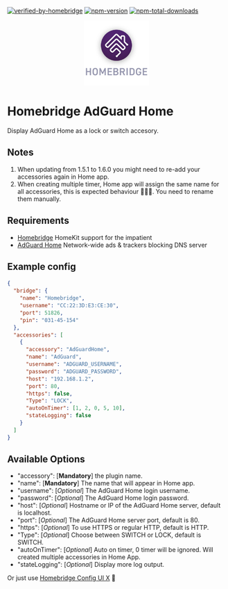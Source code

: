 [![verified-by-homebridge](https://badgen.net/badge/homebridge/verified/purple)](https://github.com/homebridge/homebridge/wiki/Verified-Plugins)
[![npm-version](https://badgen.net/npm/v/homebridge-adguardhome)](https://www.npmjs.com/package/homebridge-adguardhome)
[![npm-total-downloads](https://badgen.net/npm/dt/homebridge-adguardhome)](https://www.npmjs.com/package/homebridge-adguardhome)

<p align="center">
<img src="https://github.com/homebridge/branding/raw/master/logos/homebridge-wordmark-logo-vertical.png" width="150">
</p>

# Homebridge AdGuard Home

Display AdGuard Home as a lock or switch accesory.

## Notes

1. When updating from 1.5.1 to 1.6.0 you might need to re-add your accessories again in Home app.
2. When creating multiple timer, Home app will assign the same name for all accessories, this is expected behaviour 🤷🏽‍♂️. You need to rename them manually.

## Requirements

- [Homebridge](https://github.com/homebridge/homebridge) HomeKit support for the impatient
- [AdGuard Home](https://github.com/AdguardTeam/AdGuardHome) Network-wide ads & trackers blocking DNS server

## Example config

```json
{
  "bridge": {
    "name": "Homebridge",
    "username": "CC:22:3D:E3:CE:30",
    "port": 51826,
    "pin": "031-45-154"
  },
  "accessories": [
    {
      "accessory": "AdGuardHome",
      "name": "AdGuard",
      "username": "ADGUARD_USERNAME",
      "password": "ADGUARD_PASSWORD",
      "host": "192.168.1.2",
      "port": 80,
      "https": false,
      "Type": "LOCK",
      "autoOnTimer": [1, 2, 0, 5, 10],
      "stateLogging": false
    }
  ]
}
```

## Available Options

- "accessory": [**Mandatory**] the plugin name.
- "name": [**Mandatory**] The name that will appear in Home app.
- "username": [*Optional*] The AdGuard Home login username.
- "password": [*Optional*] The AdGuard Home login password.
- "host": [*Optional*] Hostname or IP of the AdGuard Home server, default is localhost.
- "port": [*Optional*] The AdGuard Home server port, default is 80.
- "https": [*Optional*] To use HTTPS or regular HTTP, default is HTTP.
- "Type": [*Optional*] Choose between SWITCH or LOCK, default is SWITCH.
- "autoOnTimer": [*Optional*] Auto on timer, 0 timer will be ignored. Will created multiple accessories in Home App.
- "stateLogging": [*Optional*] Display more log output.

Or just use [Homebridge Config UI X](https://github.com/homebridge/homebridge-config-ui-x) 👀
